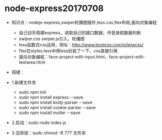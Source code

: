 # node-express20170708
* 知识点：nodejs-express,swiper轮播图插件,less.css,flex布局,面向对象编程
    * 自己动手搭建express，调取自己的接口数据，作登录假数据判断
    * swiper.css swiper.js引入，轮播图
    * less函数式css运用，网址：http://www.bootcss.com/p/lesscss/
    * flex在styles.less中用less封装了一下，css直接引用
    * 面向对象编程：face-project-edit-input.html，face-project-edit-textarea.html


* 搭建：
* 1.新建文件夹
	* sudo npm init
	* sudo npm install express --save
	* sudo npm install body-parser --save
	* sudo npm install cookie-parser --save
	* sudo npm install multer --save
* 2.启动：sudo node index.js
* 3.去除锁：sudo chmod -R 777 文件夹
